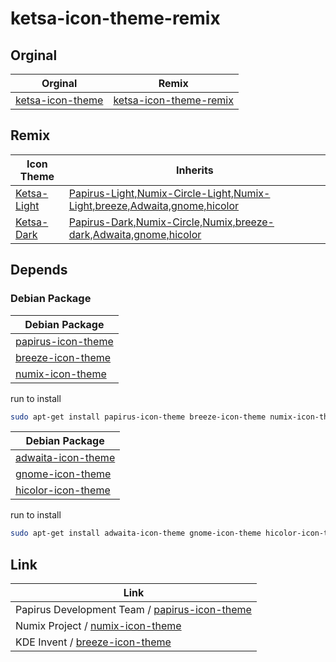 

# ketsa-icon-theme-remix


## Orginal

| Orginal | Remix |
| --- | --- |
| [ketsa-icon-theme](https://github.com/zayronxio/ketsa-icon-theme) | [ketsa-icon-theme-remix](https://github.com/samwhelp/ketsa-icon-theme-remix) |


## Remix

| Icon Theme | Inherits |
| --- | --- |
| [Ketsa-Light](https://github.com/samwhelp/ketsa-icon-theme-remix/tree/main/icons/Ketsa-Light) | [Papirus-Light,Numix-Circle-Light,Numix-Light,breeze,Adwaita,gnome,hicolor](https://github.com/samwhelp/ketsa-icon-theme-remix/blob/main/icons/Ketsa-Light/index.theme#L6) |
| [Ketsa-Dark](https://github.com/samwhelp/ketsa-icon-theme-remix/tree/main/icons/Ketsa-Dark) | [Papirus-Dark,Numix-Circle,Numix,breeze-dark,Adwaita,gnome,hicolor](https://github.com/samwhelp/ketsa-icon-theme-remix/blob/main/icons/Ketsa-Dark/index.theme#L6) |





## Depends


### Debian Package

| Debian Package |
| --- |
| [papirus-icon-theme](https://packages.debian.org/stable/papirus-icon-theme) |
| [breeze-icon-theme](https://packages.debian.org/stable/breeze-icon-theme) |
| [numix-icon-theme](https://packages.debian.org/stable/numix-icon-theme) |

run to install

``` sh
sudo apt-get install papirus-icon-theme breeze-icon-theme numix-icon-theme
```


| Debian Package |
| --- |
| [adwaita-icon-theme](https://packages.debian.org/stable/adwaita-icon-theme) |
| [gnome-icon-theme](https://packages.debian.org/stable/gnome-icon-theme) |
| [hicolor-icon-theme](https://packages.debian.org/stable/hicolor-icon-theme) |

run to install

``` sh
sudo apt-get install adwaita-icon-theme gnome-icon-theme hicolor-icon-theme
```




## Link

| Link |
| --- |
| Papirus Development Team / [papirus-icon-theme](https://github.com/PapirusDevelopmentTeam/papirus-icon-theme) |
| Numix Project / [numix-icon-theme](https://github.com/numixproject/numix-icon-theme) |
| KDE Invent / [breeze-icon-theme](https://invent.kde.org/frameworks/breeze-icons) |
